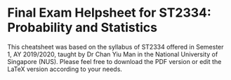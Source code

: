 # Final Exam Helpsheet for ST2334: Probability and Statistics

This cheatsheet was based on the syllabus of ST2334 offered in Semester 1, AY 2019/2020, taught by Dr Chan Yiu Man in the National University of Singapore (NUS). Please feel free to download the PDF version or edit the LaTeX version according to your needs.
